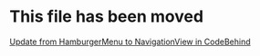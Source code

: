 # This file has been moved

[Update from HamburgerMenu to NavigationView in CodeBehind](https://github.com/microsoft/WindowsTemplateStudio/blob/release/docs/UWP/projectTypes/updatetonavigationview/codebehind-vb.md)